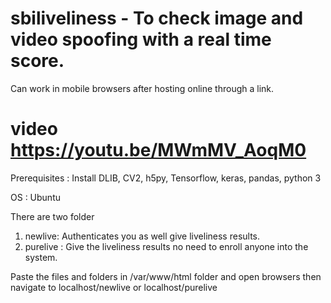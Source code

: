 # sbiliveliness - To check image and video spoofing with a real time score.

Can work in mobile browsers after hosting online through a link. 

# video https://youtu.be/MWmMV_AoqM0

Prerequisites : Install DLIB, CV2, h5py, Tensorflow, keras, pandas, python 3

OS : Ubuntu

There are two folder
1) newlive: Authenticates you as well give liveliness results.
2) purelive : Give the liveliness results no need to enroll anyone into the system.

Paste the files and folders in /var/www/html folder and open browsers then navigate to localhost/newlive or localhost/purelive
